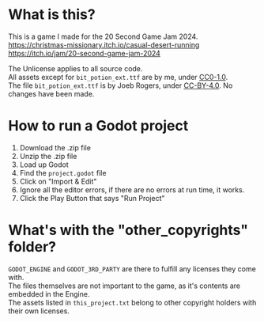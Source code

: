 # What is this?

This is a game I made for the 20 Second Game Jam 2024.  
https://christmas-missionary.itch.io/casual-desert-running  
https://itch.io/jam/20-second-game-jam-2024  
  
The Unlicense applies to all source code.  
All assets except for `bit_potion_ext.ttf` are by me, under [CC0-1.0](https://creativecommons.org/publicdomain/zero/1.0/deed.en).  
The file `bit_potion_ext.ttf` is by Joeb Rogers, under [CC-BY-4.0](https://creativecommons.org/licenses/by/4.0/deed.en). No changes have been made.

# How to run a Godot project
1. Download the .zip file
2. Unzip the .zip file
3. Load up Godot
4. Find the `project.godot` file 
5. Click on "Import & Edit"
6. Ignore all the editor errors, if there are no errors at run time, it works.
7. Click the Play Button that says "Run Project"

# What's with the "other_copyrights" folder?  

`GODOT_ENGINE` and `GODOT_3RD_PARTY` are there to fulfill any licenses they come with.  
The files themselves are not important to the game, as it's contents are embedded in the Engine.  
The assets listed in `this_project.txt` belong to other copyright holders with their own licenses.
